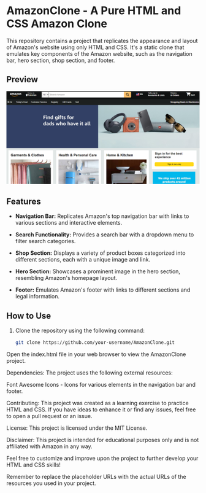 # AmazonClone - A Pure HTML and CSS Amazon Clone

This repository contains a project that replicates the appearance and layout of Amazon's website using only HTML and CSS. It's a static clone that emulates key components of the Amazon website, such as the navigation bar, hero section, shop section, and footer.

## Preview

![AmazonClone Preview](Projectimages/screenshot.png)

## Features

- **Navigation Bar:** Replicates Amazon's top navigation bar with links to various sections and interactive elements.

- **Search Functionality:** Provides a search bar with a dropdown menu to filter search categories.

- **Shop Section:** Displays a variety of product boxes categorized into different sections, each with a unique image and link.

- **Hero Section:** Showcases a prominent image in the hero section, resembling Amazon's homepage layout.

- **Footer:** Emulates Amazon's footer with links to different sections and legal information.

## How to Use

1. Clone the repository using the following command:
   ```sh
   git clone https://github.com/your-username/AmazonClone.git

Open the index.html file in your web browser to view the AmazonClone project.

Dependencies:
The project uses the following external resources:

Font Awesome Icons - Icons for various elements in the navigation bar and footer.

Contributing:
This project was created as a learning exercise to practice HTML and CSS. If you have ideas to enhance it or find any issues, feel free to open a pull request or an issue.

License:
This project is licensed under the MIT License.

Disclaimer: This project is intended for educational purposes only and is not affiliated with Amazon in any way.

Feel free to customize and improve upon the project to further develop your HTML and CSS skills!


Remember to replace the placeholder URLs with the actual URLs of the resources you used in your project.

